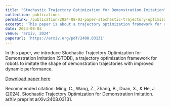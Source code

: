 ```yaml
---
title: "Stochastic Trajectory Optimization for Demonstration Imitation"
collection: publications
permalink: /publication/2024-08-03-paper-stochastic-trajectory-optimization
excerpt: 'This paper is about a trajectory optimization framework for robots.'
date: 2024-08-03
venue: 'arxiv, 2024'
paperurl: 'https://arxiv.org/pdf/2408.03131'
---
```

In this paper, we introduce Stochastic Trajectory Optimization for Demonstration Imitation (STODI), a trajectory optimization framework for robots to imitate the shape of demonstration trajectories with improved dynamic performance.

[Download paper here](http://zitwng.github.io/files/paper_arXiv24_stochastic_trajectory_optimization.pdf)

Recommended citation: Ming, C., Wang, Z., Zhang, B., Duan, X., & He, J. (2024). Stochastic Trajectory Optimization for Demonstration Imitation. arXiv preprint arXiv:2408.03131.
